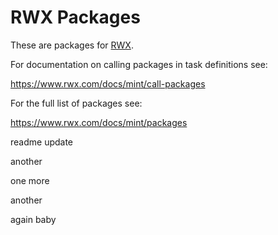 # RWX Packages

These are packages for [RWX](https://www.rwx.com/).

For documentation on calling packages in task definitions see:

https://www.rwx.com/docs/mint/call-packages

For the full list of packages see:

https://www.rwx.com/docs/mint/packages

readme update

another

one more

another

again baby
